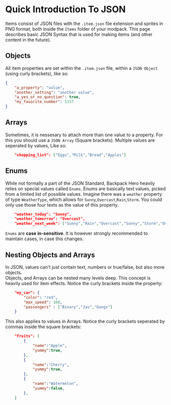 # Quick Introduction To JSON

Items consist of JSON files with the `.item.json` file extension and sprites in PNG format, both inside the `Items` folder of your modpack. 
This page describes basic JSON Syntax that is used for making items (and other content in the future).


## Objects
All item properties are set within the `.item.json` file, within a `JSON Object` (using curly brackets), like so:
```json
{
    "a_property": "value",
    "another_setting": "another value",
    "a_yes_or_no_question": true,
    "my_favorite_number": 1337
}
```
## Arrays
Sometimes, it is nessesary to attach more than one value to a property. For this you should use a `JSON Array` (Square brackets).
Multiple values are seperated by values, Like so:
```json
    "shopping_list": ["Eggs","Milk","Bread","Apples"]
```
## Enums
While not formally a part of the JSON Standard, Backpack Hero heavily relies on special values called `Enums`. 
Enums are basically text values, picked from a limited list of possible values.
Imagine there was a `weather` property of type `WeatherType`, which allows for `Sunny`,`Overcast`,`Rain`,`Storm`. You could only use those four texts as the value of this property.
```json
    "weather_today": "Sunny",
    "weather_tomorrow": "Overcast",
    "weather_next_week": ["Sunny","Rain","Overcast","Sunny","Storm","Overcast","Sunny"]
```
`Enums` are **case in-sensitive**. It is however strongly recommended to maintain cases, in case this changes. 
## Nesting Objects and Arrays
In JSON, values can't just contain text, numbers or true/false, but also more objects.<br>
Objects, and Arrays can be nested many levels deep. This concept is heavily used for item effects. Notice the curly brackets inside the property:
```json
    "my_car": {
        "color": "red",
        "max_speed": 160,
        "passengers" : ["Binary","Jas","Gangs"]
    }
```
This also applies to values in Arrays. Notice the curly brackets seperated by commas inside the square brackets:
```json
    "fruits": [
        {
            "name":"Apple",
            "yummy":true,
        },
        {
            "name":"Cherry",
            "yummy":true,
        },
        {
            "name":"Watermelon",
            "yummy":false,
        },
    ]
```


